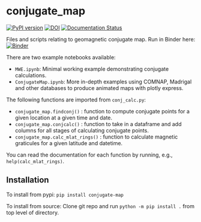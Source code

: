 # conjugate_map
[![PyPI version](https://badge.fury.io/py/conjugate-map.svg)](https://badge.fury.io/py/conjugate-map) [![DOI](https://zenodo.org/badge/651410906.svg)](https://zenodo.org/doi/10.5281/zenodo.10056623) [![Documentation Status](https://readthedocs.org/projects/conjugate-map/badge/?version=latest)](https://conjugate-map.readthedocs.io/en/latest/?badge=latest)


Files and scripts relating to geomagnetic conjugate map. 
Run in Binder here: [![Binder](https://mybinder.org/badge_logo.svg)](https://mybinder.org/v2/gh/KCollins/conjugate_map/HEAD?labpath=notebooks%2FMWE.ipynb)

There are two example notebooks available:
 - `MWE.ipynb`: Minimal working example demonstrating conjugate calculations.
 - `ConjugateMap.ipynb`: More in-depth examples using COMNAP, Madrigal and other databases to produce animated maps with plotly express.

The following functions are imported from `conj_calc.py`:
 - `conjugate_map.findconj()` : function to compute conjugate points for a given location at a given time and date. 
 - `conjugate_map.conjcalc()` : function to take in a dataframe and add columns for all stages of calculating conjugate points.
 - `conjugate_map.calc_mlat_rings()` : function to calculate magnetic graticules for a given latitude and datetime.
 
 You can read the documentation for each function by running, e.g., `help(calc_mlat_rings)`.

## Installation
To install from pypi: 
`pip install conjugate-map`

To install from source: 
Clone git repo and run `python -m pip install .` from top level of directory.
